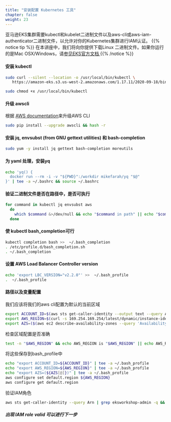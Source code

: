 ```yaml
---
title: "安装配置 Kubernetes 工具"
chapter: false
weight: 23
---
```


亚马逊EKS集群需要kubectl和kubelet二进制文件以及aws-cli或aws-iam-authenticator二进制文件，以允许对你的Kubernetes集群进行IAM认证。
{{% notice tip %}}
在本讲座中，我们将向你提供下载Linux
二进制文件。如果你运行的是Mac OSX/Windows，请[参见EKS官方文档
](https://docs.aws.amazon.com/eks/latest/userguide/getting-started.html)
{{% /notice %}}

#### 安装 kubectl

```bash
sudo curl --silent --location -o /usr/local/bin/kubectl \
   https://amazon-eks.s3.us-west-2.amazonaws.com/1.17.11/2020-09-18/bin/linux/amd64/kubectl

sudo chmod +x /usr/local/bin/kubectl
```

#### 升级 awscli

根据 [AWS documentation](https://docs.aws.amazon.com/cli/latest/userguide/install-linux.html)来升级AWS CLI

```bash
sudo pip install --upgrade awscli && hash -r
```

#### 安装 jq, envsubst (from GNU gettext utilities) 和 bash-completion

```bash
sudo yum -y install jq gettext bash-completion moreutils
```

#### 为 yaml 处理，安装yq

```bash
echo 'yq() {
  docker run --rm -i -v "${PWD}":/workdir mikefarah/yq "$@"
}' | tee -a ~/.bashrc && source ~/.bashrc
```

#### 验证二进制文件是否在路径中，是否可执行

```bash
for command in kubectl jq envsubst aws
  do
    which $command &>/dev/null && echo "$command in path" || echo "$command NOT FOUND"
  done
```

#### 使 kubectl bash_completion可行

```bash
kubectl completion bash >>  ~/.bash_completion
. /etc/profile.d/bash_completion.sh
. ~/.bash_completion
```

#### 设置 AWS Load Balancer Controller version

```bash
echo 'export LBC_VERSION="v2.2.0"' >>  ~/.bash_profile
.  ~/.bash_profile
```
#### 路径以及变量配置
我们应该将我们的aws cli配置为默认的当前区域
```bash
export ACCOUNT_ID=$(aws sts get-caller-identity --output text --query Account)
export AWS_REGION=$(curl -s 169.254.169.254/latest/dynamic/instance-identity/document | jq -r '.region')
export AZS=($(aws ec2 describe-availability-zones --query 'AvailabilityZones[].ZoneName' --output text --region $AWS_REGION))
```
检查区域配置是否准确
```bash
test -n "$AWS_REGION" && echo AWS_REGION is "$AWS_REGION" || echo AWS_REGION is not set
```
将这些保存到bash_profile中
```bash
echo "export ACCOUNT_ID=${ACCOUNT_ID}" | tee -a ~/.bash_profile
echo "export AWS_REGION=${AWS_REGION}" | tee -a ~/.bash_profile
echo "export AZS=(${AZS[@]})" | tee -a ~/.bash_profile
aws configure set default.region ${AWS_REGION}
aws configure get default.region
```
验证IAM角色
```bash
aws sts get-caller-identity --query Arn | grep eksworkshop-admin -q && echo "IAM role valid" || echo "IAM role NOT valid"
```
##### 出现 IAM role valid 可以进行下一步